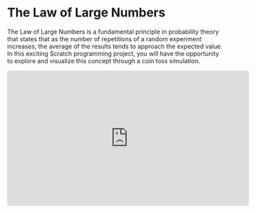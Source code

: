 # The Law of Large Numbers

The Law of Large Numbers is a fundamental principle in probability theory that states that as the number of repetitions of a random experiment increases, the average of the results tends to approach the expected value. In this exciting Scratch programming project, you will have the opportunity to explore and visualize this concept through a coin toss simulation.

<iframe width="560" height="315" src="https://www.youtube.com/embed/MntX3zWNWec?si=G1la69chMO9-OyAc" title="YouTube video player" frameborder="0" allow="accelerometer; autoplay; clipboard-write; encrypted-media; gyroscope; picture-in-picture; web-share" allowfullscreen></iframe>

